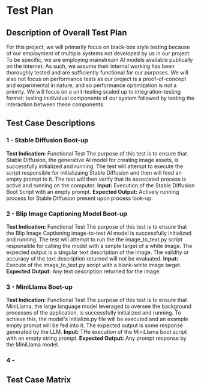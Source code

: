 # Test Plan

## Description of Overall Test Plan

For this project, we will primarily focus on black-box style testing because of our employment of multiple systems not developed by us in our project. To be specific, we are employing mainstream AI models available publically on the internet. As such, we assume their internal working has been thoroughly tested and are sufficiently functional for our purposes. We will also not focus on performance tests as our project is a proof-of-concept and experimental in nature, and so performance optimization is not a priority. We will focus on a unit-testing scaled up to integration-testing format; testing inidividual components of our system followed by testing the interaction between these components.

## Test Case Descriptions

  ### 1 - Stable Diffusion Boot-up

  **Test Indication:** Functional Test
  The purpose of this test is to ensure that Stable Diffusion, the generative AI model for creating image assets, is successfully initialized and running. The test will attempt to execute the script responsible for initializaing Stable Diffusion and then will feed an empty prompt to it. The test will then verify that its associated process is active and running on the computer.
  **Input:** Execution of the Stable Diffusion Boot Script with an empty prompt.
  **Expected Output:** Actively running process for Stable Diffusion present upon process look-up.

  ### 2 - Blip Image Captioning Model Boot-up

  **Test Indication:** Functional Test
  The purpose of this test is to ensure that the Blip Image Captioning image-to-text AI model is successfully initialized and running. The test will attempt to run the the image_to_text.py script responsible for calling the model with a simple target of a white image. The expected output is a singular text description of the image. The validity or accuracy of the text description returned will not be evaluated.
  **Input:** Execute of the image_to_text.py script with a blank-white image target.
  **Expected Output:** Any text description returned for the image.

  ### 3 - MiniLlama Boot-up

  **Test Indication:** Functional Test
  The purpose of this test is to ensure that MiniLlama, the large language model leveraged to oversee the background processes of the application, is successfully initialized and running. To achieve this, the model's initialize.py file will be executed and an example empty prompt will be fed into it. The expected output is some response generated by the LLM.
  **Input:** THe execution of the MiniLlama boot script with an empty string prompt.
  **Expected Output:** Any prompt response by the MiniLlama model.

  ### 4 - 
  
## Test Case Matrix
